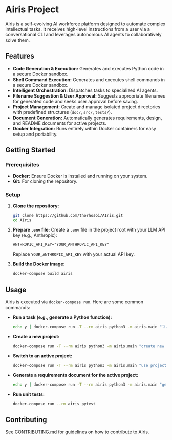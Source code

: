 # Airis Project

Airis is a self-evolving AI workforce platform designed to automate complex intellectual tasks. It receives high-level instructions from a user via a conversational CLI and leverages autonomous AI agents to collaboratively solve them.

## Features

*   **Code Generation & Execution:** Generates and executes Python code in a secure Docker sandbox.
*   **Shell Command Execution:** Generates and executes shell commands in a secure Docker sandbox.
*   **Intelligent Orchestration:** Dispatches tasks to specialized AI agents.
*   **Filename Suggestion & User Approval:** Suggests appropriate filenames for generated code and seeks user approval before saving.
*   **Project Management:** Create and manage isolated project directories with predefined structures (`doc/`, `src/`, `tests/`).
*   **Document Generation:** Automatically generates requirements, design, and README documents for active projects.
*   **Docker Integration:** Runs entirely within Docker containers for easy setup and portability.

## Getting Started

### Prerequisites

*   **Docker:** Ensure Docker is installed and running on your system.
*   **Git:** For cloning the repository.

### Setup

1.  **Clone the repository:**
    ```bash
    git clone https://github.com/thorhosoi/AIris.git
    cd AIris
    ```

2.  **Prepare `.env` file:**
    Create a `.env` file in the project root with your LLM API key (e.g., Anthropic):
    ```
    ANTHROPIC_API_KEY="YOUR_ANTHROPIC_API_KEY"
    ```
    Replace `YOUR_ANTHROPIC_API_KEY` with your actual API key.

3.  **Build the Docker image:**
    ```bash
    docker-compose build airis
    ```

## Usage

Airis is executed via `docker-compose run`. Here are some common commands:

*   **Run a task (e.g., generate a Python function):**
    ```bash
    echo y | docker-compose run -T --rm airis python3 -m airis.main "フィボナッチ数を計算するPython関数を書いて"
    ```

*   **Create a new project:**
    ```bash
    docker-compose run -T --rm airis python3 -m airis.main "create new project my_awesome_project"
    ```

*   **Switch to an active project:**
    ```bash
    docker-compose run -T --rm airis python3 -m airis.main "use project my_awesome_project"
    ```

*   **Generate a requirements document for the active project:**
    ```bash
    echo y | docker-compose run -T --rm airis python3 -m airis.main "generate docs requirements for my_awesome_project"
    ```

*   **Run unit tests:**
    ```bash
    docker-compose run --rm airis pytest
    ```

## Contributing

See [CONTRIBUTING.md](doc/CONTRIBUTING.md) for guidelines on how to contribute to Airis.
